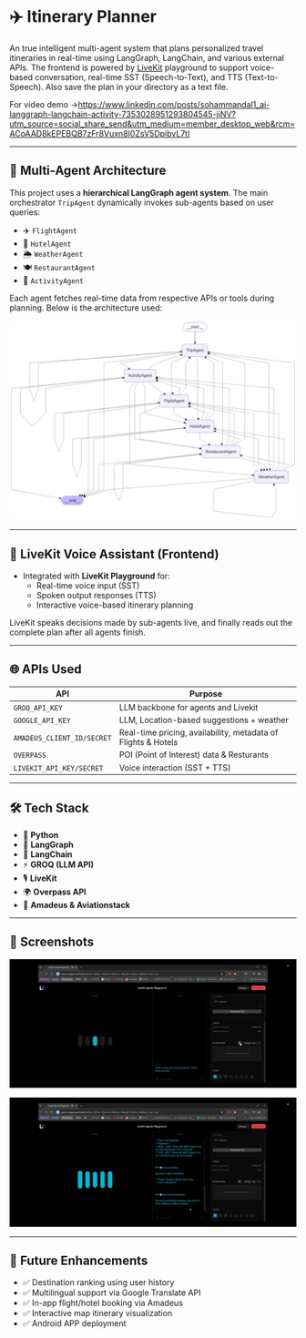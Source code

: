 # ✈️ Itinerary Planner

An true intelligent multi-agent system that plans personalized travel itineraries in real-time using LangGraph, LangChain, and various external APIs. The frontend is powered by [LiveKit](https://livekit.io) playground to support voice-based conversation, real-time SST (Speech-to-Text), and TTS (Text-to-Speech). Also save the plan in your directory as a text file.

For video demo ->https://www.linkedin.com/posts/sohammandal1_ai-langgraph-langchain-activity-7353028951293804545-jiNV?utm_source=social_share_send&utm_medium=member_desktop_web&rcm=ACoAAD8kEPEBQB7zFr8Vuxn8I0ZsV5DpibvL7tI

---

## 🧠 Multi-Agent Architecture

This project uses a **hierarchical LangGraph agent system**. The main orchestrator `TripAgent` dynamically invokes sub-agents based on user queries:

- ✈️ `FlightAgent`
- 🏨 `HotelAgent`
- 🌦️ `WeatherAgent`
- 🍽️ `RestaurantAgent`
- 🎡 `ActivityAgent`

Each agent fetches real-time data from respective APIs or tools during planning. Below is the architecture used:

![Workflow](./workflow.png)

---

## 🎤 LiveKit Voice Assistant (Frontend)

- Integrated with **LiveKit Playground** for:
  - Real-time voice input (SST)
  - Spoken output responses (TTS)
  - Interactive voice-based itinerary planning

LiveKit speaks decisions made by sub-agents live, and finally reads out the complete plan after all agents finish.

---

## 🌐 APIs Used

| API                         | Purpose                            |
|-----------------------------|-------------------------------------|
| `GROQ_API_KEY`              | LLM backbone for agents and Livekit |
| `GOOGLE_API_KEY`            | LLM, Location-based suggestions + weather|
| `AMADEUS_CLIENT_ID/SECRET`  | Real-time pricing, availability, metadata of Flights & Hotels |
| `OVERPASS`                  | POI (Point of Interest) data & Resturants |
| `LIVEKIT_API_KEY/SECRET`    | Voice interaction (SST + TTS)       |

---

## 🛠️ Tech Stack

- 🐍 **Python**
- 🧠 **LangGraph**
- 🧩 **LangChain**
- ⚡ **GROQ (LLM API)**
- 🎙️ **LiveKit**
- 🌍 **Overpass API**
- 🛫 **Amadeus & Aviationstack**

---

## 🧪 Screenshots

![Demo 1](./demo1.jpg)

![Demo 2](./demo2.jpg)

---


## 🚀 Future Enhancements

- ✅ Destination ranking using user history
- ✅ Multilingual support via Google Translate API
- ✅ In-app flight/hotel booking via Amadeus
- ✅ Interactive map itinerary visualization
- ✅ Android APP deployment



